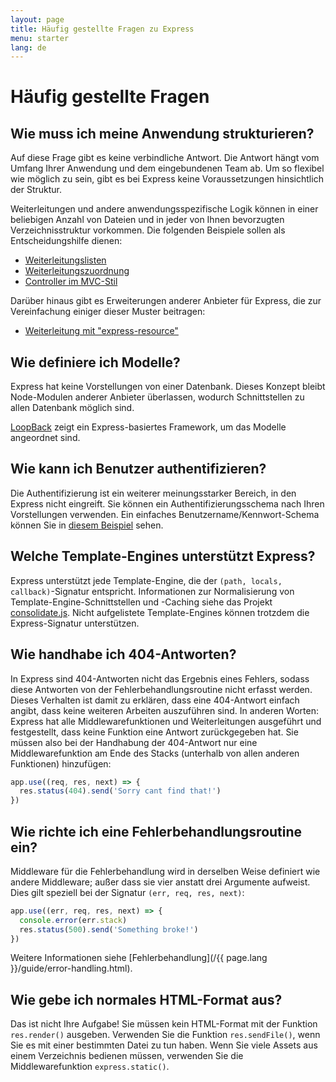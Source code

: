 ```yaml
---
layout: page
title: Häufig gestellte Fragen zu Express
menu: starter
lang: de
---
```


# Häufig gestellte Fragen

## Wie muss ich meine Anwendung strukturieren?

Auf diese Frage gibt es keine verbindliche Antwort. Die Antwort hängt vom Umfang Ihrer Anwendung und dem eingebundenen Team ab. Um so flexibel wie möglich zu sein, gibt es bei Express keine Voraussetzungen hinsichtlich der Struktur.

Weiterleitungen und andere anwendungsspezifische Logik können in einer beliebigen Anzahl von Dateien und in jeder von Ihnen bevorzugten Verzeichnisstruktur vorkommen. Die folgenden Beispiele sollen als Entscheidungshilfe dienen:


* [Weiterleitungslisten](https://github.com/expressjs/express/blob/4.13.1/examples/route-separation/index.js#L32-47)
* [Weiterleitungszuordnung](https://github.com/expressjs/express/blob/4.13.1/examples/route-map/index.js#L52-L66)
* [Controller im MVC-Stil](https://github.com/expressjs/express/tree/master/examples/mvc)

Darüber hinaus gibt es Erweiterungen anderer Anbieter für Express, die zur Vereinfachung einiger dieser Muster beitragen:

* [Weiterleitung mit "express-resource"](https://github.com/expressjs/express-resource)

## Wie definiere ich Modelle?

Express hat keine Vorstellungen von einer Datenbank. Dieses Konzept bleibt Node-Modulen anderer Anbieter überlassen, wodurch Schnittstellen zu allen Datenbank möglich sind.

[LoopBack](http://loopback.io) zeigt ein Express-basiertes Framework, um das Modelle angeordnet sind.

## Wie kann ich Benutzer authentifizieren?

Die Authentifizierung ist ein weiterer meinungsstarker Bereich, in den Express nicht eingreift. Sie können ein Authentifizierungsschema nach Ihren Vorstellungen verwenden. Ein einfaches Benutzername/Kennwort-Schema können Sie in [diesem Beispiel](https://github.com/expressjs/express/tree/master/examples/auth) sehen.


## Welche Template-Engines unterstützt Express?

Express unterstützt jede Template-Engine, die der `(path, locals, callback)`-Signatur entspricht. Informationen zur Normalisierung von Template-Engine-Schnittstellen und -Caching siehe das Projekt [consolidate.js](https://github.com/visionmedia/consolidate.js). Nicht aufgelistete Template-Engines können trotzdem die Express-Signatur unterstützen.

## Wie handhabe ich 404-Antworten?

In Express sind 404-Antworten nicht das Ergebnis eines Fehlers, sodass diese Antworten von der Fehlerbehandlungsroutine nicht erfasst werden. Dieses Verhalten ist damit zu erklären, dass eine 404-Antwort einfach angibt, dass keine weiteren Arbeiten auszuführen sind. In anderen Worten: Express hat alle Middlewarefunktionen und Weiterleitungen ausgeführt und festgestellt, dass keine Funktion eine Antwort zurückgegeben hat. Sie müssen also bei der Handhabung der 404-Antwort nur eine Middlewarefunktion am Ende des Stacks (unterhalb von allen anderen Funktionen) hinzufügen:

```js
app.use((req, res, next) => {
  res.status(404).send('Sorry cant find that!')
})
```

## Wie richte ich eine Fehlerbehandlungsroutine ein?

Middleware für die Fehlerbehandlung wird in derselben Weise definiert wie andere Middleware; außer dass sie vier anstatt drei Argumente aufweist. Dies gilt speziell bei der Signatur `(err, req, res, next)`:

```js
app.use((err, req, res, next) => {
  console.error(err.stack)
  res.status(500).send('Something broke!')
})
```

Weitere Informationen siehe [Fehlerbehandlung](/{{ page.lang }}/guide/error-handling.html).

## Wie gebe ich normales HTML-Format aus?

Das ist nicht Ihre Aufgabe! Sie müssen kein HTML-Format mit der Funktion `res.render()` ausgeben. Verwenden Sie die Funktion `res.sendFile()`, wenn Sie es mit einer bestimmten Datei zu tun haben. Wenn Sie viele Assets aus einem Verzeichnis bedienen müssen, verwenden Sie die Middlewarefunktion `express.static()`.
